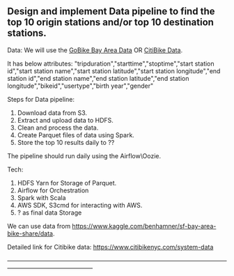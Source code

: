 ## Design and implement Data pipeline to find the top 10 origin stations and/or top 10 destination stations.

Data: 
We will use the [GoBike Bay Area Data](https://www.fordgobike.com/system-data) OR [CitiBike Data](https://s3.amazonaws.com/tripdata/index.html). 

It has below attributes: "tripduration","starttime","stoptime","start station id","start station name","start station latitude","start station longitude","end station id","end station name","end station latitude","end station longitude","bikeid","usertype","birth year","gender"

Steps for Data pipeline:
1. Download data from S3. 
2. Extract and upload data to HDFS. 
3. Clean and process the data. 
4. Create Parquet files of data using Spark. 
5. Store the top 10 results daily to ?? 

The pipeline should run daily using the Airflow\Oozie.

Tech:
1. HDFS Yarn for Storage of Parquet. 
2. Airflow for Orchestration 
3. Spark with Scala 
4. AWS SDK, S3cmd for interacting with AWS. 
5. ? as final data Storage


We can use data from https://www.kaggle.com/benhamner/sf-bay-area-bike-share/data. 

Detailed link for Citibike data: https://www.citibikenyc.com/system-data

——————————————————————————————————————————————————